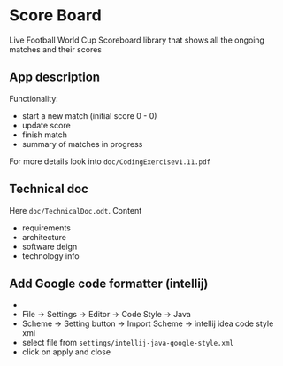 # Score Board

Live Football World Cup Scoreboard library that shows all the ongoing matches and their scores

## App description 

Functionality:
* start a new match (initial score 0 - 0)
* update score
* finish match
* summary of matches in progress

For more details look into `doc/CodingExercisev1.11.pdf`

## Technical doc

Here `doc/TechnicalDoc.odt`. Content
* requirements
* architecture
* software deign
* technology info

## Add Google code formatter (intellij)
* 
* File -> Settings -> Editor -> Code Style -> Java
* Scheme -> Setting button -> Import Scheme ->  intellij idea code style xml
* select file from `settings/intellij-java-google-style.xml`
* click on apply and close